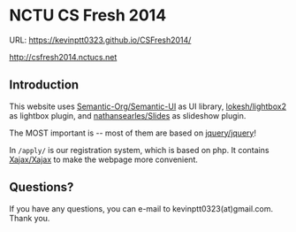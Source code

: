 NCTU CS Fresh 2014
=================

URL: https://kevinptt0323.github.io/CSFresh2014/

http://csfresh2014.nctucs.net

Introduction
------------

This website uses [Semantic-Org/Semantic-UI](https://github.com/Semantic-Org/Semantic-UI/) as UI library, [lokesh/lightbox2](https://github.com/lokesh/lightbox2/) as lightbox plugin, and [nathansearles/Slides](https://github.com/nathansearles/Slides) as slideshow plugin.

The MOST important is --  most of them are based on [jquery/jquery](https://github.com/jquery/jquery)!

In `/apply/` is our registration system, which is based on php. It contains [Xajax/Xajax](https://github.com/Xajax/Xajax) to make the webpage more convenient.

Questions?
----------
If you have any questions, you can e-mail to kevinptt0323(at)gmail.com. Thank you.

